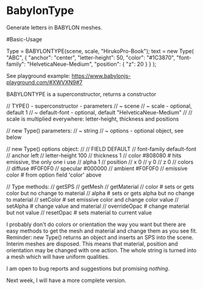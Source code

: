 # BabylonType

Generate letters in BABYLON meshes.

#Basic-Usage

  Type  = BABYLONTYPE(scene, scale, "HirukoPro-Book");
  text  = new Type( 
              "ABC",
              {
                  "anchor": "center",
                  "letter-height": 50,
                  "color": "#1C3870",
                  "font-family": "HelveticaNeue-Medium",
                  "position": {
                      "z": 20
                  }
              }
          );

See playground example:
https://www.babylonjs-playground.com/#XWVXN9#7

BABYLONTYPE is a superconstructor, returns a constructor

  // TYPE() - superconstructor - parameters
  //   ~ scene
  //   ~ scale                 - optional, default 1
  //   ~ default-font          - optional, default "HelveticaNeue-Medium"
  //
  // scale is multiplied everywhere:  letter-height, thickness and positions


  // new Type() parameters:
  //   ~ string
  //   ~ options               - optional object, see below
  
  // new Type() options object:
  // 
  //      FIELD                 DEFAULT
  //   font-family             default-font
  //   anchor                  left
  //   letter-height           100
  //   thickness               1
  //   color                   #808080              # hits emissive, the only one i use
  //   alpha                   1
  //   position
  //       x                   0
  //       y                   0
  //       z                   0
  //   colors
  //       diffuse             #F0F0F0
  //       specular            #000000
  //       ambient             #F0F0F0
  //       emissive            color                # from option field 'color' above

  // Type methods:
  //   getSPS
  //   getMesh
  //   getMaterial
  //   color                   # sets or gets color but no change to material
  //   alpha                   # sets or gets alpha but no change to material
  //   setColor                # set emissive color and change color value
  //   setAlpha                # change value and material
  //   overrideOpac            # change material but not value
  //   resetOpac               # sets material to current value

I probably don't do colors or orientation the way you want but there are easy methods to get the mesh and material and change them as you see fit.  Reminder:  new Type() returns an object and inserts an SPS into the scene.  Interim meshes are disposed.  This means that material, position and orientation may be changed with one action.  The whole string is turned into a mesh which will have uniform qualities.

I am open to bug reports and suggestions but promising *nothing*.

Next week, I will have a more complete version.